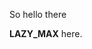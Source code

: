 So hello there 
<p><strong>LAZY_MAX</strong> here.</p>
<body style="background-image: url('https://www.pinterest.com/pin/353251164527325024/');">
</body>
